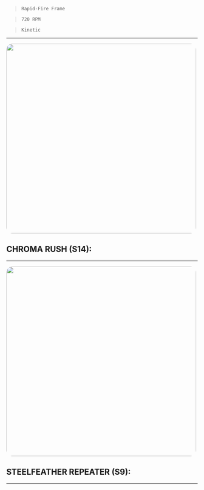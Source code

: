 > `Rapid-Fire Frame`

> `720 RPM`

> `Kinetic`

---

<img src="https://bungie.net/common/destiny2_content/screenshots/1119734784.jpg" width="500px" style="border-radius: 16px">

## CHROMA RUSH (S14):

---

<img src="https://bungie.net/common/destiny2_content/screenshots/1251729046.jpg" width="500px" style="border-radius: 16px">

## STEELFEATHER REPEATER (S9):

---
